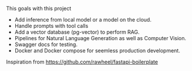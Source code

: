 This goals with this project

- Add inference from local model or a model on the cloud.
- Handle prompts with tool calls
- Add a vector database (pg-vector) to perform RAG.
- Pipelines for Natural Language Generation as well as Computer Vision.
- Swagger docs for testing.
- Docker and Docker compose for seemless production development.

Inspiration from https://github.com/rawheel/fastapi-boilerplate